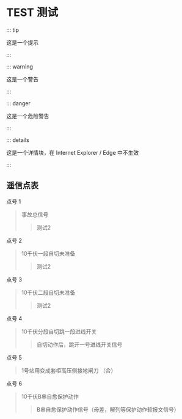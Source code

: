 # TEST 测试

::: tip

这是一个提示

:::

::: warning

这是一个警告

:::

::: danger

这是一个危险警告

:::

::: details

这是一个详情块，在 Internet Explorer / Edge 中不生效

:::



## 遥信点表

点号	1
>事故总信号 	
>>测试2	

点号	2
>10千伏一段自切未准备	
>>测试2	

点号	3
>10千伏二段自切未准备	
>>测试2	

点号	4
>10千伏分段自切跳一段进线开关	
>>自切动作后，跳开一号进线开关信号	

点号	5
>1号站用变成套柜高压侧接地闸刀 （合）	
>>	

点号	6
>10千伏B串自愈保护动作	
>>B串自愈保护动作信号（母差，解列等保护动作软报文信号）	

